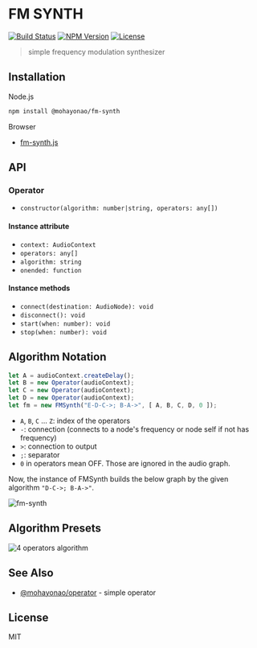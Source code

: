 # FM SYNTH
[![Build Status](http://img.shields.io/travis/mohayonao/fm-synth.svg?style=flat-square)](https://travis-ci.org/mohayonao/fm-synth)
[![NPM Version](http://img.shields.io/npm/v/@mohayonao/fm-synth.svg?style=flat-square)](https://www.npmjs.org/package/@mohayonao/fm-synth)
[![License](http://img.shields.io/badge/license-MIT-brightgreen.svg?style=flat-square)](http://mohayonao.mit-license.org/)

> simple frequency modulation synthesizer

## Installation

Node.js

```sh
npm install @mohayonao/fm-synth
```

Browser

- [fm-synth.js](https://raw.githubusercontent.com/mohayonao/fm-synth/master/build/fm-synth.js)

## API
### Operator
- `constructor(algorithm: number|string, operators: any[])`

#### Instance attribute
- `context: AudioContext`
- `operators: any[]`
- `algorithm: string`
- `onended: function`

#### Instance methods
- `connect(destination: AudioNode): void`
- `disconnect(): void`
- `start(when: number): void`
- `stop(when: number): void`

## Algorithm Notation
```js
let A = audioContext.createDelay();
let B = new Operator(audioContext);
let C = new Operator(audioContext);
let D = new Operator(audioContext);
let fm = new FMSynth("E-D-C->; B-A->", [ A, B, C, D, 0 ]);
```

- `A`, `B`, `C` ... `Z`: index of the operators
- `-`: connection (connects to a node's frequency or node self if not has frequency)
- `>`: connection to output
- `;`: separator
- `0` in operators mean OFF. Those are ignored in the audio graph.

Now, the instance of FMSynth builds the below graph by the given algorithm `"D-C->; B-A->"`.

![fm-synth](https://raw.githubusercontent.com/wiki/mohayonao/fm-synth/images/fm-synth.png)

## Algorithm Presets
![4 operators algorithm](https://raw.githubusercontent.com/wiki/mohayonao/fm-synth/images/4-op-alg.png)

## See Also
- [@mohayonao/operator](https://github.com/mohayonao/operator) - simple operator

## License
MIT
